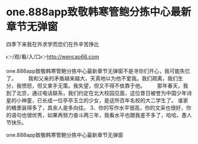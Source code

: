 # one.888app致敬韩寒管鲍分拣中心最新章节无弹窗
四季下来我在外求学而您们在外辛苦挣比

👉/观/看/入/口👉http://wencao66.com

one.888app致敬韩寒管鲍分拣中心最新章节无弹窗不是寻你们开心，我可能失忆了。
　　我和父亲的矛盾越来越大，天真地以为他不爱我。我们疏离，我们生分，我愤怒，但又束手无策。我失望，但又不得不依靠于他。
　　那年春天，我到了北京，通过电话联系，我们约定在北大校园见面，这位昔日被誉为中国少年诗星的小神童，已长成一位亭亭玉立的少女，是这所百年名校的大二学生了。
谁家的桶里装得多了，其余人是多向往。
		3、你的写作水平很高，你的文采也很好，你的语句也很优秀，如果再努力奋斗两三年，我看水平也跟我差不多了，哈哈，愚人节快乐。

one.888app致敬韩寒管鲍分拣中心最新章节无弹窗
